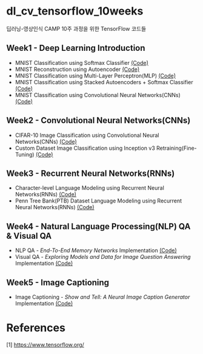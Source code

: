# dl_cv_tensorflow_10weeks
딥러닝-영상인식 CAMP 10주 과정을 위한 TensorFlow 코드들

## Week1 - Deep Learning Introduction
- MNIST Classification using Softmax Classifier [(Code)](https://github.com/solaris33/dl_cv_tensorflow_10weeks/blob/master/week1/mnist_classification_with_softmax_classifier.py)
- MNIST Reconstruction using Autoencoder [(Code)](https://github.com/solaris33/dl_cv_tensorflow_10weeks/blob/master/week1/mnist_autoencoder_reconstruction.py)
- MNIST Classification using Multi-Layer Perceptron(MLP) [(Code)](https://github.com/solaris33/dl_cv_tensorflow_10weeks/blob/master/week1/mnist_classification_with_MLP.py)
- MNIST Classification using Stacked Autoencoders + Softmax Classifier [(Code)](https://github.com/solaris33/dl_cv_tensorflow_10weeks/blob/master/week1/mnist_classification_with_stacked_autoencoders_and_softmax_classifier.py)
- MNIST Classification using Convolutional Neural Networks(CNNs) [(Code)](https://github.com/solaris33/dl_cv_tensorflow_10weeks/blob/master/week1/mnist_classification_with_convolutional_neural_networks.py)

## Week2 - Convolutional Neural Networks(CNNs)
- CIFAR-10 Image Classification using Convolutional Neural Networks(CNNs) [(Code)](https://github.com/solaris33/dl_cv_tensorflow_10weeks/tree/master/week2/cifar10)
- Custom Dataset Image Classification using Inception v3 Retraining(Fine-Tuning) [(Code)](https://github.com/solaris33/dl_cv_tensorflow_10weeks/tree/master/week2/inception_v3_retraining)

## Week3 - Recurrent Neural Networks(RNNs)
- Character-level Language Modeling using Recurrent Neural Networks(RNNs) [(Code)](https://github.com/solaris33/dl_cv_tensorflow_10weeks/tree/master/week3/char-rnn-tensorflow)
- Penn Tree Bank(PTB) Dataset Language Modeling using Recurrent Neural Networks(RNNs) [(Code)](https://github.com/solaris33/dl_cv_tensorflow_10weeks/tree/master/week3/ptb)

## Week4 - Natural Language Processing(NLP) QA & Visual QA
- NLP QA - *End-To-End Memory Networks* Implementation [(Code)](https://github.com/solaris33/dl_cv_tensorflow_10weeks/tree/master/week4/MemNN)
- Visual QA - *Exploring Models and Data for Image Question Answering* Implementation [(Code)](https://github.com/solaris33/dl_cv_tensorflow_10weeks/tree/master/week4/neural-vqa-tensorflow)

## Week5 - Image Captioning
- Image Captioning - *Show and Tell: A Neural Image Caption Generator* Implementation [(Code)](https://github.com/solaris33/dl_cv_tensorflow_10weeks/tree/master/week5/im2txt)

# References
[1] https://www.tensorflow.org/
